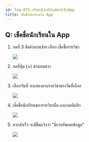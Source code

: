 ```yaml
---
id: faq-072-checkinStudentInApp
title: เช็คชื่อนักเรียนใน App
---
```


## Q: เช็คชื่อนักเรียนใน App

1. กดที่ 3 ขีดด้านบนซ้าย เลือก เช็คชื่อรายวิชา

    ![](/img/manual/faq/72-1.gif)

2. กดที่ปุ่ม (+) ด้านบนขวา

    ![](/img/manual/faq/72-2.jpg)

3. เลือกวันที่ จะแสดงคาบรายวิชาของวันที่เลือก

    ![](/img/manual/faq/72-3.jpg)

4. เช็คขื่อนักเรียนของรายวิชานั้น และกดบันทึก

    ![](/img/manual/faq/72-4.jpg)

5. หากสำเร็จ จะมีขึ้นแจ้งว่า "มีการอัพเดทข้อมูล"

    ![](/img/manual/faq/72-5.jpg)